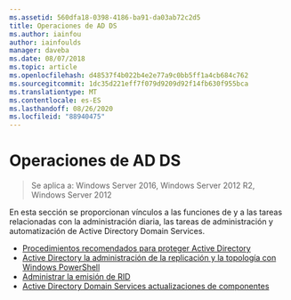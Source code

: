 ```yaml
---
ms.assetid: 560dfa18-0398-4186-ba91-da03ab72c2d5
title: Operaciones de AD DS
ms.author: iainfou
author: iainfoulds
manager: daveba
ms.date: 08/07/2018
ms.topic: article
ms.openlocfilehash: d48537f4b022b4e2e77a9c0bb5ff1a4cb684c762
ms.sourcegitcommit: 1dc35d221eff7f079d9209d92f14fb630f955bca
ms.translationtype: MT
ms.contentlocale: es-ES
ms.lasthandoff: 08/26/2020
ms.locfileid: "88940475"
---
```

# <a name="ad-ds-operations"></a>Operaciones de AD DS

>Se aplica a: Windows Server 2016, Windows Server 2012 R2, Windows Server 2012

En esta sección se proporcionan vínculos a las funciones de y a las tareas relacionadas con la administración diaria, las tareas de administración y automatización de Active Directory Domain Services.

* [Procedimientos recomendados para proteger Active Directory](../../../ad-ds/plan/security-best-practices/Best-Practices-for-Securing-Active-Directory.md)
* [Active Directory la administración de la replicación y la topología con Windows PowerShell](../../../ad-ds/manage/powershell/Active-Directory-Replication-and-Topology-Management-Using-Windows-PowerShell.md)
* [Administrar la emisión de RID](../../../ad-ds/manage/Managing-RID-Issuance.md)
* [Active Directory Domain Services actualizaciones de componentes](../../../ad-ds/manage/component-updates/Active-Directory-Domain-Services-Component-Updates.md)

